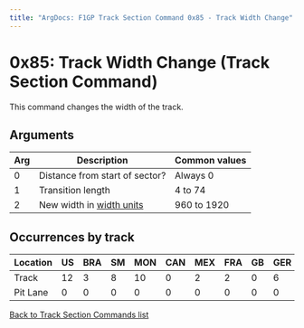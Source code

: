 ```yaml
---
title: "ArgDocs: F1GP Track Section Command 0x85 - Track Width Change"
---
```


# 0x85: Track Width Change (Track Section Command)

This command changes the width of the track.


## Arguments

<table class="table table-bordered table-striped table--small">
    <thead>
        <tr>
            <th>Arg</th>
            <th>Description</th>
            <th>Common values</th>
        </tr>
    </thead>
    <tbody>
        <tr>
            <td>0</td>
            <td>Distance from start of sector?</td>
            <td>Always 0</td>
        </tr>
        <tr>
            <td>1</td>
            <td>Transition length</td>
            <td>4 to 74</td>
        </tr>
        <tr>
            <td>2</td>
            <td>New width in <a href="/argdocs/track-data/units">width units</a></td>
            <td>960 to 1920</td>
        </tr>
    </tbody>
</table>


## Occurrences by track

<table class="table table-bordered table-striped">
    <thead>
        <tr>
            <th>Location</th>
            <th class="text-right">US</th>
            <th class="text-right">BRA</th>
            <th class="text-right">SM</th>
            <th class="text-right">MON</th>
            <th class="text-right">CAN</th>
            <th class="text-right">MEX</th>
            <th class="text-right">FRA</th>
            <th class="text-right">GB</th>
            <th class="text-right">GER</th>
            <th class="text-right">HUN</th>
            <th class="text-right">BEL</th>
            <th class="text-right">ITA</th>
            <th class="text-right">POR</th>
            <th class="text-right">SPA</th>
            <th class="text-right">JAP</th>
            <th class="text-right">AUS</th>
        </tr>
    </thead>
    <tbody>
        <tr>
            <td>Track</td>
            <td class="text-right">12</td>
            <td class="text-right">3</td>
            <td class="text-right">8</td>
            <td class="text-right">10</td>
            <td class="text-right">0</td>
            <td class="text-right">2</td>
            <td class="text-right">2</td>
            <td class="text-right">0</td>
            <td class="text-right">6</td>
            <td class="text-right">5</td>
            <td class="text-right">4</td>
            <td class="text-right">4</td>
            <td class="text-right">3</td>
            <td class="text-right">2</td>
            <td class="text-right">2</td>
            <td class="text-right">6</td>
        </tr>
        <tr>
          <td>Pit Lane</td>
            <td class="text-right">0</td>
            <td class="text-right">0</td>
            <td class="text-right">0</td>
            <td class="text-right">0</td>
            <td class="text-right">0</td>
            <td class="text-right">0</td>
            <td class="text-right">0</td>
            <td class="text-right">0</td>
            <td class="text-right">0</td>
            <td class="text-right">0</td>
            <td class="text-right">0</td>
            <td class="text-right">0</td>
            <td class="text-right">0</td>
            <td class="text-right">0</td>
            <td class="text-right">0</td>
            <td class="text-right">0</td>
        </tr>
    </tbody>
</table>

[Back to Track Section Commands list](/argdocs/track-data/track-section-commands/)
